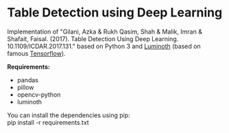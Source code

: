 # Table Detection using Deep Learning


Implementation of "Gilani, Azka & Rukh Qasim, Shah & Malik, Imran & Shafait, Faisal. (2017). Table Detection Using Deep Learning. 10.1109/ICDAR.2017.131."
based on Python 3 and [Luminoth](https://luminoth.ai/) (based on famous
[Tensorflow](https://www.tensorflow.org/)).

**Requirements:**
* pandas
* pillow
* opencv-python
* luminoth

You can install the dependencies using pip:  
pip install -r requirements.txt


